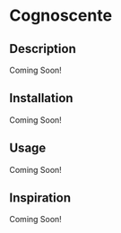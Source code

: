 # Cognoscente

## Description

Coming Soon!

## Installation

Coming Soon!

## Usage

Coming Soon!

## Inspiration

Coming Soon!
 
